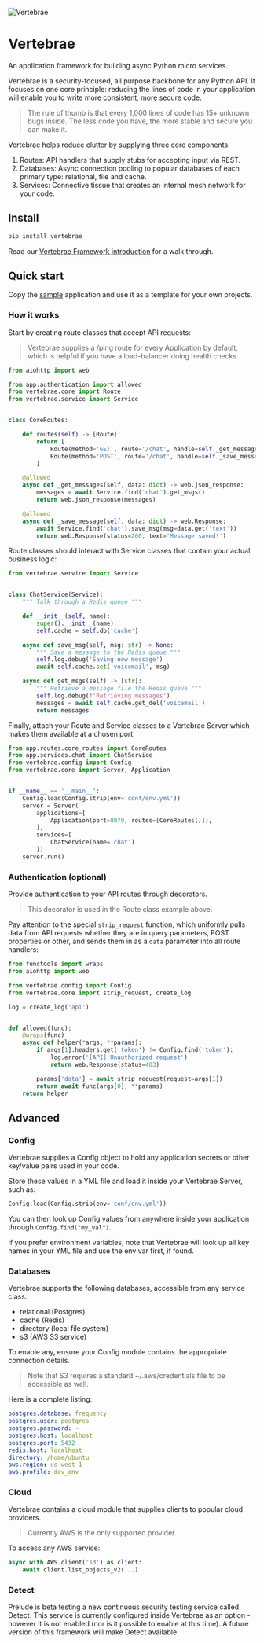 ![Vertebrae](https://user-images.githubusercontent.com/49954156/198859134-4f6d1c8f-a874-437f-bb75-2aa16e59f1f3.svg)

# Vertebrae

An application framework for building async Python micro services. 

Vertebrae is a security-focused, all purpose backbone for any Python API. It focuses on one core principle: reducing the lines of code in your application will enable you to write more consistent, more secure code.

> The rule of thumb is that every 1,000 lines of code has 15+ unknown bugs inside. The less code you have, the more stable and secure you can make it. 

Vertebrae helps reduce clutter by supplying three core components:

1. Routes: API handlers that supply stubs for accepting input via REST.
2. Databases: Async connection pooling to popular databases of each primary type: relational, file and cache.
3. Services: Connective tissue that creates an internal mesh network for your code.

## Install

```bash
pip install vertebrae
```

Read our [Vertebrae Framework introduction](https://feed.prelude.org/p/vertebrae) for a walk through.

## Quick start

Copy the [sample](sample) application and use it as a template for your own projects.

### How it works

Start by creating route classes that accept API requests:

> Vertebrae supplies a /ping route for every Application by default, which is helpful if you have a load-balancer doing health checks.

```python
from aiohttp import web

from app.authentication import allowed
from vertebrae.core import Route
from vertebrae.service import Service


class CoreRoutes:

    def routes(self) -> [Route]:
        return [
            Route(method='GET', route='/chat', handle=self._get_messages),
            Route(method='POST', route='/chat', handle=self._save_message),
        ]

    @allowed
    async def _get_messages(self, data: dict) -> web.json_response:
        messages = await Service.find('chat').get_msgs()
        return web.json_response(messages)

    @allowed
    async def _save_message(self, data: dict) -> web.Response:
        await Service.find('chat').save_msg(msg=data.get('text'))
        return web.Response(status=200, text='Message saved!')
```

Route classes should interact with Service classes that contain your actual business logic:

```python
from vertebrae.service import Service


class ChatService(Service):
    """ Talk through a Redis queue """

    def __init__(self, name):
        super().__init__(name)
        self.cache = self.db('cache')

    async def save_msg(self, msg: str) -> None:
        """ Save a message to the Redis queue """
        self.log.debug('Saving new message')
        await self.cache.set('voicemail', msg)

    async def get_msgs(self) -> [str]:
        """ Retrieve a message file the Redis queue """
        self.log.debug(f'Retrieving messages')
        messages = await self.cache.get_del('voicemail')
        return messages

```

Finally, attach your Route and Service classes to a Vertebrae Server which makes them available at a chosen port:

```python
from app.routes.core_routes import CoreRoutes
from app.services.chat import ChatService
from vertebrae.config import Config
from vertebrae.core import Server, Application


if __name__ == '__main__':
    Config.load(Config.strip(env='conf/env.yml'))
    server = Server(
        applications=[
            Application(port=8079, routes=[CoreRoutes()]),
        ],
        services=[
            ChatService(name='chat')
        ])
    server.run()
```

### Authentication (optional)

Provide authentication to your API routes through decorators. 

> This decorator is used in the Route class example above. 

Pay attention to the special ```strip_request``` function, which uniformly pulls data from API requests whether they are in query parameters, POST properties or other, and sends them in as a ```data``` parameter into all route handlers:

```python
from functools import wraps
from aiohttp import web

from vertebrae.config import Config
from vertebrae.core import strip_request, create_log

log = create_log('api')


def allowed(func):
    @wraps(func)
    async def helper(*args, **params):
        if args[1].headers.get('token') != Config.find('token'):
            log.error('[API] Unauthorized request')
            return web.Response(status=403)

        params['data'] = await strip_request(request=args[1])
        return await func(args[0], **params)
    return helper
```

## Advanced

### Config

Vertebrae supplies a Config object to hold any application secrets or other key/value pairs used in your code. 

Store these values in a YML file and load it inside your Vertebrae Server, such as:

```python
Config.load(Config.strip(env='conf/env.yml'))
```

You can then look up Config values from anywhere inside your application through ```Config.find("my_val")```.

If you prefer environment variables, note that Vertebrae will look up all key names in your YML file and use the env var first, if found.

### Databases

Vertebrae supports the following databases, accessible from any service class:

- relational (Postgres)
- cache (Redis)
- directory (local file system)
- s3 (AWS S3 service)

To enable any, ensure your Config module contains the appropriate connection details. 

> Note that S3 requires a standard ~/.aws/credentials file to be accessible as well. 

Here is a complete listing:

```yaml
postgres.database: frequency
postgres.user: postgres
postgres.password: ~
postgres.host: localhost
postgres.port: 5432
redis.host: localhost
directory: /home/ubuntu
aws.region: us-west-1
aws.profile: dev_env
```

### Cloud

Vertebrae contains a cloud module that supplies clients to popular cloud providers. 

> Currently AWS is the only supported provider. 

To access any AWS service:

```python
async with AWS.client('s3') as client:
    await client.list_objects_v2(...)
```

### Detect 

Prelude is beta testing a new continuous security testing service called Detect. This service is currently configured
inside Vertebrae as an option - however it is not enabled (nor is it possible to enable at this time). A future version
of this framework will make Detect available.
